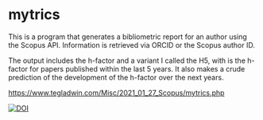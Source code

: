 # mytrics
This is a program that generates a bibliometric report for an author using the Scopus API. Information is retrieved via ORCID or the Scopus author ID.

The output includes the h-factor and a variant I called the H5, with is the h-factor for papers published within the last 5 years. It also makes a crude prediction of the development of the h-factor over the next years.

https://www.tegladwin.com/Misc/2021_01_27_Scopus/mytrics.php

[![DOI](https://zenodo.org/badge/335036249.svg)](https://zenodo.org/badge/latestdoi/335036249)

